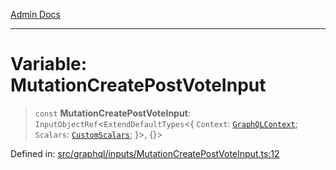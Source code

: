 [Admin Docs](/)

***

# Variable: MutationCreatePostVoteInput

> `const` **MutationCreatePostVoteInput**: `InputObjectRef`\<`ExtendDefaultTypes`\<\{ `Context`: [`GraphQLContext`](../../../context/type-aliases/GraphQLContext.md); `Scalars`: [`CustomScalars`](../../../scalars/type-aliases/CustomScalars.md); \}\>, \{\}\>

Defined in: [src/graphql/inputs/MutationCreatePostVoteInput.ts:12](https://github.com/syedali237/talawa-api/blob/691786dc98e76819737c41ef0af34983792105fd/src/graphql/inputs/MutationCreatePostVoteInput.ts#L12)
